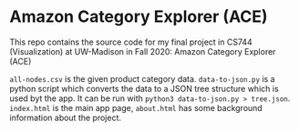 # Amazon Category Explorer (ACE)
This repo contains the source code for my final project in CS744 (Visualization) at UW-Madison in Fall 2020: Amazon Category Explorer (ACE)

`all-nodes.csv` is the given product category data.
`data-to-json.py` is a python script which converts the data to a JSON tree structure which is used byt the app. It can be run with `python3 data-to-json.py > tree.json`.
`index.html` is the main app page, `about.html` has some background information about the project.
